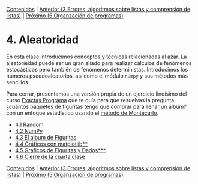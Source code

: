 [Contenidos](../Contenidos.md) \| [Anterior (3 Errores, algoritmos sobre listas y comprensión de listas)](../03_Mas_Python/00_Resumen.md) \| [Próximo (5 Organzación de programas)](../05_Organización_y_Complejidad/00_Resumen.md)

# 4. Aleatoridad
En esta clase introducimos conceptos y técnicas relacionadas al azar. La aleatoriedad puede ser un gran aliado para realizar cálculos de fenómenos estocásticos pero también de fenómenos deterministas.
Introducimos los números pseudoaleatorios, así como el módulo `numpy` y sus métodos más sencillos.

Para cerrar, presentamos una versión propia de un ejercicio lindísimo del curso [Exactas Programa]() que te guía para que resuelvas la pregunta ¿cuántos paquetes de figuritas tengo que comprar para llenar un álbum? con un enfoque estadístico usando el [método de Montecarlo](https://es.wikipedia.org/wiki/M%C3%A9todo_de_Montecarlo).



* [4.1 Random](01_Random.md)
* [4.2 NumPy](02_NumPy_Arrays.md)
* [4.3 El album de Figuritas](03_Figuritas.md)
* [4.4 Gráficos con matplotlib**](04_matplotlib_basico.md)
* [4.5 Gráficos de Figuritas y Dados***](05_gráficos_de_figuritas.md)
* [4.6 Cierre de la cuarta clase](06_Cierre.md)


[Contenidos](../Contenidos.md) \| [Anterior (3 Errores, algoritmos sobre listas y comprensión de listas)](../03_Mas_Python/00_Resumen.md) \| [Próximo (5 Organzación de programas)](../05_Organización_y_Complejidad/00_Resumen.md)
